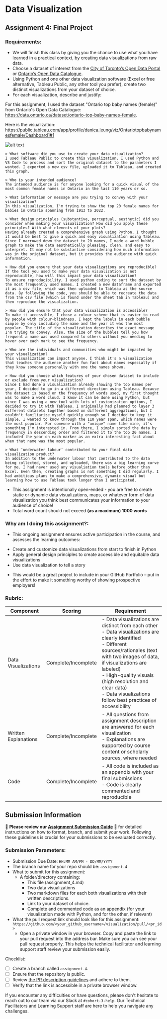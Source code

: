 # Data Visualization

## Assignment 4: Final Project

### Requirements:
- We will finish this class by giving you the chance to use what you have learned in a practical context, by creating data visualizations from raw data. 
- Choose a dataset of interest from the [City of Toronto’s Open Data Portal](https://www.toronto.ca/city-government/data-research-maps/open-data/) or [Ontario’s Open Data Catalogue](https://data.ontario.ca/). 
- Using Python and one other data visualization software (Excel or free alternative, Tableau Public, any other tool you prefer), create two distinct visualizations from your dataset of choice.  
- For each visualization, describe and justify:

For this assignment, I used the dataset "Ontario top baby names (female)" from Ontario's Open Data Catalogue: https://data.ontario.ca/dataset/ontario-top-baby-names-female.

Here is the visualization:
https://public.tableau.com/app/profile/danica.leung/viz/Ontariotopbabynamesfemale/Dashboard1#1

![alt text](https://file%2B.vscode-resource.vscode-cdn.net/Users/danicaleung/DSI_Repo_Assignments/visualization/02_activities/assignments/assignment_4_tableau_visualization.png?version%3D1733124398071)
    
    
    > What software did you use to create your data visualization?
    I used Tableau Public to create this visualization. I used Python and VS Code to process and sort the original dataset to the parameters I wanted. I exported a new csv file, uploaded it to Tableau, and created this graph. 

    > Who is your intended audience?
    The intended audience is for anyone looking for a quick visual of the most common female names in Ontario in the last 110 years or so.  
    
    > What information or message are you trying to convey with your visualization?
    In this visualization, I'm trying to show the top 20 female names for babies in Ontario spanning from 1913 to 2022.  
    
    > What design principles (substantive, perceptual, aesthetic) did you consider when making your visualization? How did you apply these principles? With what elements of your plots? 
    Having already created a comprehensive graph using Python, I thought it would be best to give a quick and easy visualization using Tableau. Since I narrowed down the dataset to 20 names, I made a word bubble graph to make the data aesthetically pleasing, clean, and easy to interpret. It may not be substantive considering how much information was in the original dataset, but it provides the audience with quick information.
    
    > How did you ensure that your data visualizations are reproducible? If the tool you used to make your data visualization is not reproducible, how will this impact your data visualization? 
    To ensure reproducibility, I used python coding to sort the dataset by the most frequently used names. I created a new dataframe and exported it as a csv file, which was then uploaded to Tableau as the source data. By following the code, you should be able to recreate the data from the csv file (which is found under the sheet tab in Tableau) and then reproduce the visualization.
    
    > How did you ensure that your data visualization is accessible?
    To make it accessible, I chose a colour scheme that is easier to read by people with colour-blindness. I kept the labels in each bubble simple by only including the name and the year it was the most popular. The title of the visualization describes the exact message I'm trying to convey. Also, the size of the bubbles tell you how frequent a name was used compared to others without you needing to hover over each mark to see the frequency.
    
    > Who are the individuals and communities who might be impacted by your visualization? 
    This visualization can impact anyone. I think it's a visualization that teaches the audience another fun fact about names especially if they know someone personally with one the names shown. 
    
    > How did you choose which features of your chosen dataset to include or exclude from your visualization? 
    Since I had done a visualization already showing the top names per year, I decided to go in a different direction using Tableau. Because the dataset is based on the frequency of words used, my first thought was to make a word cloud. I know it can be done using Python, but since I was using a new tool with lots of customization options, I decided to try it with Tableau. I originally had planned to layer 3 different datasets together based on different aggregations, but I couldn't familiarize myself quickly enough so I decided to keep it simple. I wanted to know through the 110 year span, which names were the most popular. For someone with a "unique" name like mine, it's something I'm interested in. From there, I simply sorted the data by frequency in descending order and filtered it to the top 20 names. I included the year on each marker as an extra interesting fact about when that name was the most popular. 
    
    > What ‘underwater labour’ contributed to your final data visualization product?
    In addition to the underwater labour that contributed to the data being collected, stored, and uploaded, there was a big learning curve for me. I had never used any visualiation tools before other than Excel. Even then, creating graphs is not something I did regularly. I had ambitious plans to make a comprehensive, dynamic visual but learning how to use Tableau took longer than I anticipated.

- This assignment is intentionally open-ended - you are free to create static or dynamic data visualizations, maps, or whatever form of data visualization you think best communicates your information to your audience of choice! 
- Total word count should not exceed **(as a maximum) 1000 words** 
 
### Why am I doing this assignment?:  
- This ongoing assignment ensures active participation in the course, and assesses the learning outcomes: 
* Create and customize data visualizations from start to finish in Python
* Apply general design principles to create accessible and equitable data visualizations
* Use data visualization to tell a story  
- This would be a great project to include in your GitHub Portfolio – put in the effort to make it something worthy of showing prospective employers!

### Rubric:

| Component         | Scoring  | Requirement                                                                 |
|-------------------|----------|-----------------------------------------------------------------------------|
| Data Visualizations | Complete/Incomplete | - Data visualizations are distinct from each other<br>- Data visualizations are clearly identified<br>- Different sources/rationales (text with two images of data, if visualizations are labeled)<br>- High-quality visuals (high resolution and clear data)<br>- Data visualizations follow best practices of accessibility |
| Written Explanations | Complete/Incomplete | - All questions from assignment description are answered for each visualization<br>- Explanations are supported by course content or scholarly sources, where needed |
| Code              | Complete/Incomplete | - All code is included as an appendix with your final submissions<br>- Code is clearly commented and reproducible |

## Submission Information

🚨 **Please review our [Assignment Submission Guide](https://github.com/UofT-DSI/onboarding/blob/main/onboarding_documents/submissions.md)** 🚨 for detailed instructions on how to format, branch, and submit your work. Following these guidelines is crucial for your submissions to be evaluated correctly.

### Submission Parameters:
* Submission Due Date: `HH:MM AM/PM - DD/MM/YYYY`
* The branch name for your repo should be: `assignment-4`
* What to submit for this assignment:
    * A folder/directory containing:
        * This file (assignment_4.md)
        * Two data visualizations 
        * Two markdown files for each both visualizations with their written descriptions.
        * Link to your dataset of choice.
        * Complete and commented code as an appendix (for your visualization made with Python, and for the other, if relevant) 
* What the pull request link should look like for this assignment: `https://github.com/<your_github_username>/visualization/pull/<pr_id>`
    * Open a private window in your browser. Copy and paste the link to your pull request into the address bar. Make sure you can see your pull request properly. This helps the technical facilitator and learning support staff review your submission easily.

Checklist:
- [ ] Create a branch called `assignment-4`.
- [ ] Ensure that the repository is public.
- [ ] Review [the PR description guidelines](https://github.com/UofT-DSI/onboarding/blob/main/onboarding_documents/submissions.md#guidelines-for-pull-request-descriptions) and adhere to them.
- [ ] Verify that the link is accessible in a private browser window.

If you encounter any difficulties or have questions, please don't hesitate to reach out to our team via our Slack at `#cohort-3-help`. Our Technical Facilitators and Learning Support staff are here to help you navigate any challenges.
